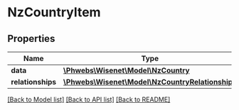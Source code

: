 # NzCountryItem

## Properties
Name | Type | Description | Notes
------------ | ------------- | ------------- | -------------
**data** | [**\Phwebs\Wisenet\Model\NzCountry**](NzCountry.md) |  | [optional] 
**relationships** | [**\Phwebs\Wisenet\Model\NzCountryRelationships**](NzCountryRelationships.md) |  | [optional] 

[[Back to Model list]](../../README.md#documentation-for-models) [[Back to API list]](../../README.md#documentation-for-api-endpoints) [[Back to README]](../../README.md)

